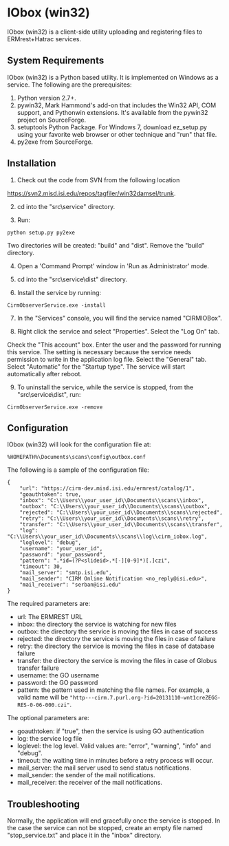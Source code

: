 # IObox (win32)

IObox (win32) is a client-side utility uploading and registering files to ERMrest+Hatrac services.

## System Requirements

IObox (win32) is a Python based utility. It is implemented on Windows as a service. The following are the prerequisites:

1. Python version 2.7+.
1. pywin32, Mark Hammond's add-on that includes the Win32 API, COM support, and Pythonwin extensions. It's available from the pywin32 project on SourceForge.
1. setuptools Python Package. For Windows 7, download ez_setup.py using your favorite web browser or other technique and "run" that file.
1. py2exe from SourceForge.


## Installation

1. Check out the code from SVN from the following location

  https://svn2.misd.isi.edu/repos/tagfiler/win32damsel/trunk.

2. cd into the "src\service" directory.

3. Run:

  ```python setup.py py2exe```

  Two directories will be created: "build" and "dist". Remove the "build" directory.

4. Open a 'Command Prompt' window in 'Run as Administrator' mode.
   
5. cd into the "src\service\dist" directory.  
   
6. Install the service by running:
   
  ```CirmObserverService.exe -install```

7. In the "Services" console, you will find the service named "CIRMIOBox".

8. Right click the service and select "Properties". Select the "Log On" tab.

  Check the "This account" box. Enter the user and the password for running this service. The setting is necessary because the service needs permission to write in the application log file. Select the "General" tab. Select "Automatic" for the "Startup type". The service will start automatically after reboot.
     
9. To uninstall the service, while the service is stopped, from the "src\service\dist", run:

  ```CirmObserverService.exe -remove```

## Configuration

IObox (win32) will look for the configuration file at:

`%HOMEPATH%\Documents\scans\config\outbox.conf`

The following is a sample of the configuration file:

```
{
    "url": "https://cirm-dev.misd.isi.edu/ermrest/catalog/1",
    "goauthtoken": true,
    "inbox": "C:\\Users\\your_user_id\\Documents\\scans\\inbox",
    "outbox": "C:\\Users\\your_user_id\\Documents\\scans\\outbox",
    "rejected": "C:\\Users\\your_user_id\\Documents\\scans\\rejected",
    "retry": "C:\\Users\\your_user_id\\Documents\\scans\\retry",
    "transfer": "C:\\Users\\your_user_id\\Documents\\scans\\transfer",
    "log": "C:\\Users\\your_user_id\\Documents\\scans\\log\\cirm_iobox.log",
    "loglevel": "debug",
    "username": "your_user_id",
    "password": "your_password",
    "pattern": ".*id=(?P<slideid>.*[-][0-9]*)[.]czi",
    "timeout": 30,
    "mail_server": "smtp.isi.edu",
    "mail_sender": "CIRM Online Notification <no_reply@isi.edu>",
    "mail_receiver": "serban@isi.edu"
}
```

The required parameters are:

- url: The ERMREST URL
- inbox: the directory the service is watching for new files
- outbox: the directory the service is moving the files in case of success
- rejected: the directory the service is moving the files in case of failure
- retry: the directory the service is moving the files in case of database failure
- transfer: the directory the service is moving the files in case of Globus transfer failure
- username: the GO username
- password: the GO password
- pattern: the pattern used in matching the file names. 
For example, a valid name will be `"http---cirm.7.purl.org-?id=20131110-wnt1creZEGG-RES-0-06-000.czi"`.
	
The optional parameters are:	
	
- goauthtoken: if "true", then the service is using GO authentication
- log: the service log file
- loglevel: the log level. Valid values are: "error", "warning", "info" and "debug".
- timeout: the waiting time in minutes before a retry process will occur.
- mail_server: the mail server used to send status notifications.
- mail_sender: the sender of the mail notifications.
- mail_receiver: the receiver of the mail notifications.
	
## Troubleshooting

Normally, the application will end gracefully once the service is stopped. In the case the service can not be stopped, create an empty file named "stop_service.txt" and
place it in the "inbox" directory.
